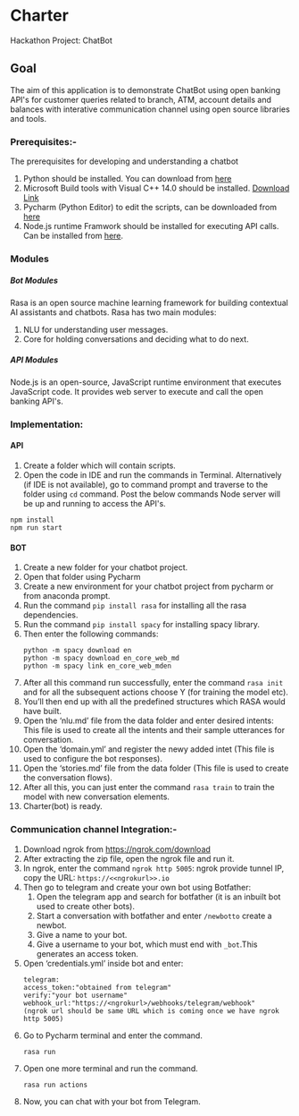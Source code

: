 # Charter
Hackathon Project: ChatBot

Goal
---
The aim of this application is to demonstrate ChatBot using open banking API's for customer queries related to branch, ATM, account details and balances with interative communication channel using open source libraries and tools.

### Prerequisites:-
The prerequisites for developing and understanding a chatbot
1. Python should be installed. You can download from [here](https://www.python.org/downloads/)
2. Microsoft Build tools with Visual C++ 14.0 should be installed. [Download Link](https://visualstudio.microsoft.com/downloads/)
3. Pycharm (Python Editor) to edit the scripts, can be downloaded from [here](https://www.jetbrains.com/pycharm/download/#section=windows)
4. Node.js runtime Framwork should be installed for executing API calls. Can be installed from [here](https://nodejs.org/en/download/).

### Modules
##### Bot Modules
Rasa is an open source machine learning framework for building contextual AI assistants and chatbots.
Rasa has two main modules:
1. NLU for understanding user messages.
2. Core for holding conversations and deciding what to do next.
##### API Modules
Node.js is an open-source, JavaScript runtime environment that executes JavaScript code. It provides web server to execute and call the open banking API's.


###  Implementation:
#### API
1. Create a folder which will contain scripts.
2. Open the code in IDE and run the commands in Terminal. Alternatively (if IDE is not available), go to command prompt and traverse to the folder using ```cd``` command. Post the below commands Node server will be up and running to access the API's.
```nowrap
npm install
npm run start
```
#### BOT
1. Create a new folder for your chatbot project.
2. Open that folder using Pycharm
3. Create a new environment for your chatbot project from pycharm or from anaconda prompt.
4. Run the command ```pip install rasa``` for installing all the rasa dependencies.
5. Run the command ```pip install spacy``` for installing spacy library.
6. Then enter the following commands:
     ```nowrap
     python -m spacy download en
     python -m spacy download en_core_web_md
     python -m spacy link en_core_web_mden
     ```
7.   After all this command run successfully, enter the command ```rasa init``` and for all the subsequent actions choose Y (for training the model etc).
8.   You’ll then end up with all the predefined structures which RASA would have built.
9.   Open the ‘nlu.md’ file from the data folder and enter desired intents: This file is used to create all the intents and their sample utterances for conversation.
10.  Open the ‘domain.yml’ and register the newy added intet (This file is used to configure  the bot responses).
11.  Open the ‘stories.md’ file from the data folder (This file is used to create the conversation flows).
12.  After all this, you can just enter the command ```rasa train``` to train the model with new conversation elements.
13.  Charter(bot) is ready.

### Communication channel Integration:-
1.  Download ngrok from https://ngrok.com/download
2.  After extracting the zip file, open the ngrok file and run it.
3.  In ngrok, enter the command ```ngrok http 5005```: ngrok provide tunnel IP, copy the URL: ```https://<<ngrokurl>>.io```
4.  Then go to telegram and create your own bot using Botfather:
     1.	Open the telegram app and search for botfather (it is an inbuilt bot used to create other bots).
     2.	Start a conversation with botfather and enter ```/newbotto``` create a newbot.
     3.	Give a name to your bot.
     4.	Give a username to your bot, which must end with ```_bot```.This generates an access token.
5.  Open ‘credentials.yml’ inside bot  and enter:
    ```nowrap
    telegram:
    access_token:"obtained from telegram"
    verify:"your bot username"
    webhook_url:"https://<ngrokurl>/webhooks/telegram/webhook" 
	(ngrok url should be same URL which is coming once we have ngrok http 5005)
	```
6.  Go to Pycharm terminal and enter the command.
	```nowrap
	rasa run 
	```
7.  Open one more terminal and run the command.
	```nowrap
	rasa run actions
	```
8.  Now, you can chat with your bot from Telegram.
